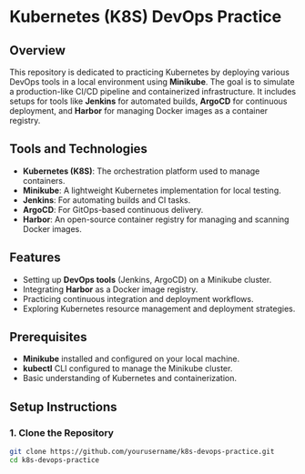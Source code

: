 # Kubernetes (K8S) DevOps Practice

## Overview
This repository is dedicated to practicing Kubernetes by deploying various DevOps tools in a local environment using **Minikube**. The goal is to simulate a production-like CI/CD pipeline and containerized infrastructure. It includes setups for tools like **Jenkins** for automated builds, **ArgoCD** for continuous deployment, and **Harbor** for managing Docker images as a container registry.

## Tools and Technologies
- **Kubernetes (K8S)**: The orchestration platform used to manage containers.
- **Minikube**: A lightweight Kubernetes implementation for local testing.
- **Jenkins**: For automating builds and CI tasks.
- **ArgoCD**: For GitOps-based continuous delivery.
- **Harbor**: An open-source container registry for managing and scanning Docker images.

## Features
- Setting up **DevOps tools** (Jenkins, ArgoCD) on a Minikube cluster.
- Integrating **Harbor** as a Docker image registry.
- Practicing continuous integration and deployment workflows.
- Exploring Kubernetes resource management and deployment strategies.

## Prerequisites
- **Minikube** installed and configured on your local machine.
- **kubectl** CLI configured to manage the Minikube cluster.
- Basic understanding of Kubernetes and containerization.

## Setup Instructions

### 1. Clone the Repository
```bash
git clone https://github.com/yourusername/k8s-devops-practice.git
cd k8s-devops-practice
